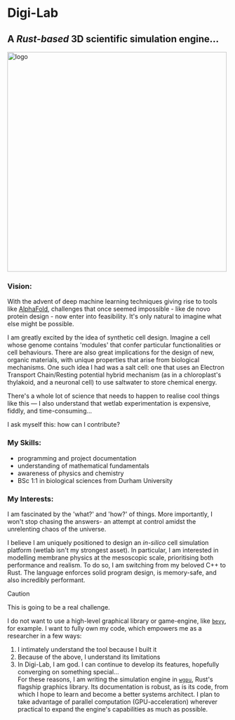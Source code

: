 # Digi-Lab
## A _Rust-based_ 3D scientific simulation engine...  
<img width="500" height="500" alt="logo" src="https://github.com/user-attachments/assets/d6b95cba-d50a-4863-978d-981848007c51" />

### Vision:
With the advent of deep machine learning techniques giving rise to tools like [AlphaFold](https://alphafold.ebi.ac.uk/), challenges that once seemed impossible - like de novo protein design - now enter into feasibility. It's only natural to imagine what else might be possible.  
  
I am greatly excited by the idea of synthetic cell design. Imagine a cell whose genome contains 'modules' that confer particular functionalities or cell behaviours. There are also great implications for the design of new, organic materials, with unique properties that arise from biological mechanisms. One such idea I had was a salt cell: one that uses an Electron Transport Chain/Resting potential hybrid mechanism (as in a chloroplast's thylakoid, and a neuronal cell) to use saltwater to store chemical energy.  
  
There's a whole lot of science that needs to happen to realise cool things like this — I also understand that wetlab experimentation is expensive, fiddly, and time-consuming...  
  
I ask myself this: how can I contribute?  
  
### My Skills:  
- programming and project documentation
- understanding of mathematical fundamentals
- awareness of physics and chemistry
- BSc 1:1 in biological sciences from Durham University

### My Interests:  
I am fascinated by the 'what?' and 'how?' of things. More importantly, I won't stop chasing the answers- an attempt at control amidst the unrelenting chaos of the universe.  
  
I believe I am uniquely positioned to design an _in-silico_ cell simulation platform (wetlab isn't my strongest asset). In particular, I am interested in modelling membrane physics at the mesoscopic scale, prioritising both performance and realism. To do so, I am switching from my beloved C++ to Rust. The language enforces solid program design, is memory-safe, and also incredibly performant.  

> [!CAUTION]
> This is going to be a real challenge.  

I do not want to use a high-level graphical library or game-engine, like [`bevy`](https://bevy.org/learn/book/getting-started/), for example. I want to fully own my code, which empowers me as a researcher in a few ways:  
1. I intimately understand the tool because I built it
2. Because of the above, I understand its limitations
3. In Digi-Lab, I am god. I can continue to develop its features, hopefully converging on something special...  
For these reasons, I am writing the simulation engine in [`wgpu`](https://docs.rs/wgpu/latest/wgpu/), Rust's flagship graphics library. Its documentation is robust, as is its code, from which I hope to learn and become a better systems architect. I plan to take advantage of parallel computation (GPU-acceleration) wherever practical to expand the engine's capabilities as much as possible.  
